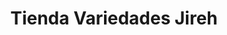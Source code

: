 ---
title: "Tienda Variedades Jireh"
url: /lourdes/tienda-variedades-jireh/
shop: tienda de variedades
---